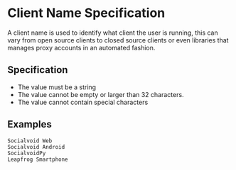 # Client Name Specification

A client name is used to identify what client the user is running, this
can vary from open source clients to closed source clients or even
libraries that manages proxy accounts in an automated fashion.

## Specification

 - The value must be a string
 - The value cannot be empty or larger than 32 characters.
 - The value cannot contain special characters

## Examples

```
Socialvoid Web
Socialvoid Android
SocialvoidPy
Leapfrog Smartphone
```